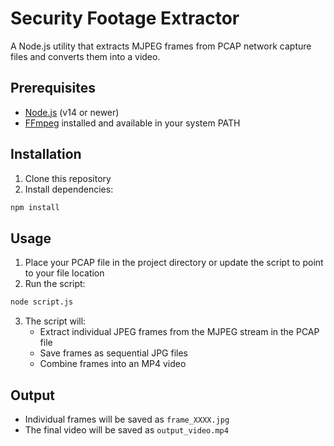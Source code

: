 # Security Footage Extractor

A Node.js utility that extracts MJPEG frames from PCAP network capture files and converts them into a video.

## Prerequisites

- [Node.js](https://nodejs.org/) (v14 or newer)
- [FFmpeg](https://ffmpeg.org/download.html) installed and available in your system PATH

## Installation

1. Clone this repository
2. Install dependencies:

```bash
npm install
```

## Usage

1. Place your PCAP file in the project directory or update the script to point to your file location
2. Run the script:

```bash
node script.js
```

3. The script will:
   - Extract individual JPEG frames from the MJPEG stream in the PCAP file
   - Save frames as sequential JPG files
   - Combine frames into an MP4 video

## Output

- Individual frames will be saved as `frame_XXXX.jpg` 
- The final video will be saved as `output_video.mp4` 